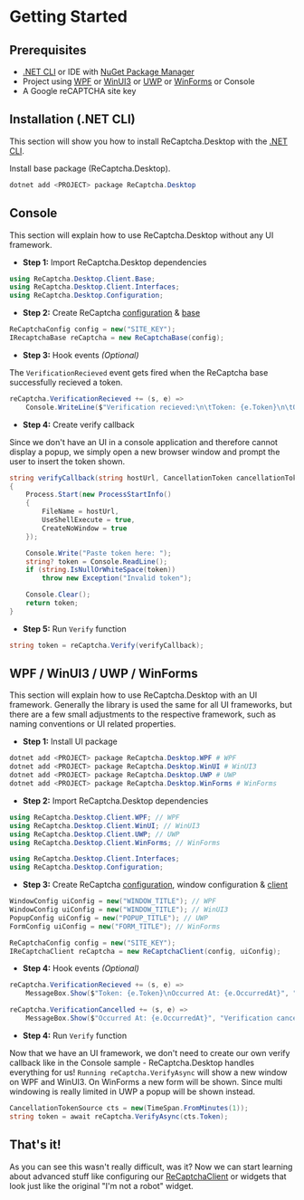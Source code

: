 # Getting Started

## Prerequisites
- [.NET CLI](https://learn.microsoft.com/en-us/dotnet/core/tools/) or IDE with [NuGet Package Manager](https://www.nuget.org/)
- Project using [WPF](https://learn.microsoft.com/en-us/dotnet/desktop/wpf) or [WinUI3](https://learn.microsoft.com/en-us/windows/apps/winui/winui3/) or [UWP](https://learn.microsoft.com/windows/uwp/) or [WinForms](https://learn.microsoft.com/en-us/dotnet/desktop/winforms) or Console
- A Google reCAPTCHA site key


## Installation (.NET CLI)
This section will show you how to install ReCaptcha.Desktop with the [.NET CLI](https://learn.microsoft.com/en-us/dotnet/core/tools/).

Install base package (ReCaptcha.Desktop).
```powershell
dotnet add <PROJECT> package ReCaptcha.Desktop
```


## Console
This section will explain how to use ReCaptcha.Desktop without any UI framework.

- **Step 1:** Import ReCaptcha.Desktop dependencies
```cs
using ReCaptcha.Desktop.Client.Base;
using ReCaptcha.Desktop.Client.Interfaces;
using ReCaptcha.Desktop.Configuration;
```

- **Step 2:** Create ReCaptcha [configuration]() & [base]()
```cs
ReCaptchaConfig config = new("SITE_KEY");
IRecaptchaBase reCaptcha = new ReCaptchaBase(config);
```

- **Step 3:** Hook events _(Optional)_

The `VerificationRecieved` event gets fired when the ReCaptcha base successfully recieved a token.
```cs
reCaptcha.VerificationRecieved += (s, e) =>
    Console.WriteLine($"Verification recieved:\n\tToken: {e.Token}\n\tOccurred At: {e.OccurredAt}\n");
```

- **Step 4:** Create verify callback

Since we don't have an UI in a console application and therefore cannot display a popup, we simply open a new browser window and prompt the user to insert the token shown.
```cs
string verifyCallback(string hostUrl, CancellationToken cancellationToken)
{
    Process.Start(new ProcessStartInfo()
    {
        FileName = hostUrl,
        UseShellExecute = true,
        CreateNoWindow = true
    });

    Console.Write("Paste token here: ");
    string? token = Console.ReadLine();
    if (string.IsNullOrWhiteSpace(token))
        throw new Exception("Invalid token");

    Console.Clear();
    return token;
}
```

- **Step 5:** Run `Verify` function
```cs
string token = reCaptcha.Verify(verifyCallback);
```


## WPF / WinUI3 / UWP / WinForms
This section will explain how to use ReCaptcha.Desktop with an UI framework.
Generally the library is used the same for all UI frameworks, but there are a few small adjustments to the respective framework, such as naming conventions or UI related properties.

- **Step 1:** Install UI package
```powershell
dotnet add <PROJECT> package ReCaptcha.Desktop.WPF # WPF
dotnet add <PROJECT> package ReCaptcha.Desktop.WinUI # WinUI3
dotnet add <PROJECT> package ReCaptcha.Desktop.UWP # UWP
dotnet add <PROJECT> package ReCaptcha.Desktop.WinForms # WinForms 
```

- **Step 2:** Import ReCaptcha.Desktop dependencies
```cs
using ReCaptcha.Desktop.Client.WPF; // WPF
using ReCaptcha.Desktop.Client.WinUI; // WinUI3
using ReCaptcha.Desktop.Client.UWP; // UWP
using ReCaptcha.Desktop.Client.WinForms; // WinForms 

using ReCaptcha.Desktop.Client.Interfaces;
using ReCaptcha.Desktop.Configuration;
```

- **Step 3:** Create ReCaptcha [configuration](), window configuration & [client]()
```cs
WindowConfig uiConfig = new("WINDOW_TITLE"); // WPF
WindowConfig uiConfig = new("WINDOW_TITLE"); // WinUI3
PopupConfig uiConfig = new("POPUP_TITLE"); // UWP
FormConfig uiConfig = new("FORM_TITLE"); // WinForms 

ReCaptchaConfig config = new("SITE_KEY");
IReCaptchaClient reCaptcha = new ReCaptchaClient(config, uiConfig);
```

- **Step 4:** Hook events _(Optional)_
```cs
reCaptcha.VerificationRecieved += (s, e) =>
    MessageBox.Show($"Token: {e.Token}\nOccurred At: {e.OccurredAt}", "Verification recieved");

reCaptcha.VerificationCancelled += (s, e) =>
    MessageBox.Show($"Occurred At: {e.OccurredAt}", "Verification cancelled");
```

- **Step 4:** Run `Verify` function

Now that we have an UI framework, we don't need to create our own verify callback like in the Console sample - ReCaptcha.Desktop handles everything for us!
`Running reCaptcha.VerifyAsync` will show a new window on WPF and WinUI3. On WinForms a new form will be shown. Since multi windowing is really limited in UWP a popup will be shown instead.
```cs
CancellationTokenSource cts = new(TimeSpan.FromMinutes(1));
string token = await reCaptcha.VerifyAsync(cts.Token);
```


## That's it!
As you can see this wasn't really difficult, was it?
Now we can start learning about advanced stuff like configuring our [ReCaptchaClient]() or widgets that look just like the original "I'm not a robot" widget.